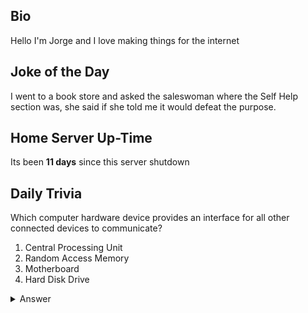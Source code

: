## Bio

Hello I'm Jorge and I love making things for the internet

## Joke of the Day

I went to a book store and asked the saleswoman where the Self Help section was, she said if she told me it would defeat the purpose.

## Home Server Up-Time

Its been **11 days** since this server shutdown


## Daily Trivia

Which computer hardware device provides an interface for all other connected devices to communicate?
 1. Central Processing Unit
 2. Random Access Memory
 3. Motherboard
 4. Hard Disk Drive

<details>
  <summary>Answer</summary>
  Motherboard
</details>

